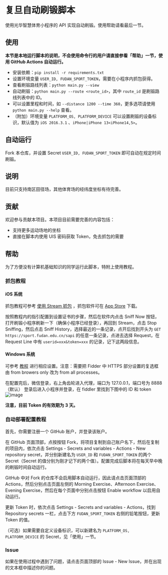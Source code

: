 # 复旦自动刷锻脚本

使用光华智慧体育小程序的 API 实现自动刷锻。使用帮助请看最后一节。

## 使用

**本节是本地运行脚本的说明，不会使用命令行的用户请直接参看「帮助」一节，使用 GitHub Actions 自动运行。**

- 安装依赖：`pip install -r requirements.txt`
- 设置环境变量 `USER_ID, FUDAN_SPORT_TOKEN`，需要在小程序内抓包获得。
- 查看刷锻路线列表：`python main.py --view`
- 自动刷锻：`python main.py --route <route_id>`，其中 `route_id` 是刷锻路线列表中的 ID。
- 可以设置里程和时间，如 `--distance 1200 --time 360`，更多选项请使用 `python main.py --help` 查看。
- （附加）环境变量 `PLATFORM_OS, PLATFORM_DEVICE` 可以设置刷锻的设备标识，默认值为 `iOS 2016.3.1`
  、`iPhone|iPhone 13<iPhone14,5>`。

## 自动运行

Fork 本仓库，并设置 Secret `USER_ID, FUDAN_SPORT_TOKEN` 即可自动在规定时间刷锻。

## 说明

目前只支持南区田径场，其他体育场的经纬度坐标有待完善。

## 贡献

欢迎参与贡献本项目。本项目目前需要完善的内容包括：

- 支持更多运动场地的坐标
- 直接在脚本内使用 UIS 密码获取 Token，免去抓包的需要

## 帮助

为了方便没有计算机基础知识的同学运行此脚本，特附上使用教程。

### 抓包教程

#### iOS 系统

抓包教程可参考 [使用 Stream 抓包](https://www.azurew.com/%e8%bf%90%e7%bb%b4%e5%b7%a5%e5%85%b7/8528.html)
，抓包软件可在 [App Store](https://apps.apple.com/cn/app/stream/id1312141691) 下载。

按照教程内的指引配置到设置证书的步骤，然后在软件内点击 Sniff Now 按钮，打开刷锻小程序刷新一下（确保小程序已经登录），再回到
Stream，点击 Stop Sniffing，然后点击 Sniff
History，选择最近的一条记录，点开后找到开头为 `GET https://sport.fudan.edu.cn/sapi` 的任意一条记录，点进去选择 Request，在
Request Line 中有 `userid=xxx&token=xxx` 的记录，记下这两段信息。

#### Windows 系统

可参考 [教程](https://juejin.cn/post/6920993581758939150/) 进行相应设置。注意：需要把 Fidder 中 HTTPS 部分设置的复选框由
from browers only 改为 from all processes。

在配置完后，微信登录，右上角齿轮进入代理，端口为 127.0.0.1，端口号为 8888（默认）
登录后进入小程序并登录，在 fiddler 里找到下图中的 ID 和 token
![image](https://user-images.githubusercontent.com/51439899/226794395-42eca333-fb65-4e29-a2cb-b8ce3fd13221.png)

**注意，目前 Token 的有效期为 3 天。**

### 自动部署配置教程

首先，你需要注册一个 GitHub 账户，并登录该账户。

在 GitHub 页面顶部，点按按钮 Fork，将项目复制到自己账户名下，然后在复制的项目内，依次点击 Settings - Secrets and variables -
Actions - New repository secret，并分别新建名为 `USER_ID` 和 `FUDAN_SPORT_TOKEN` 的两个 Secret（Secret
的值分别为刚才记下的两个值）。配置完成后脚本将在每天早中晚的刷锻时间自动运行。

GitHub 中对 Fork 的仓库不会启用脚本自动运行，因此请点击页面顶部的 Actions，然后分别点击页面左侧的 Morning
Exercise、Afternoon Exercise、Evening Exercise，然后在每个页面中分别点击按钮 Enable workflow 以启用自动运行。

更新 Token 时，依次点击 Settings - Secrets and variables - Actions，找到 Repository secrets
一栏，点击下方 `FUDAN_SPORT_TOKEN` 右侧的铅笔按钮，更新 Token 的值。

（可选）如果需要自定义设备标识，可以新建名为 `PLATFORM_OS, PLATFORM_DEVICE` 的 Secret，见「使用」一节。

### Issue

如果在使用过程中遇到了问题，请点击页面顶部的 Issue - New Issue，并在出现的文本框中描述你的问题。
